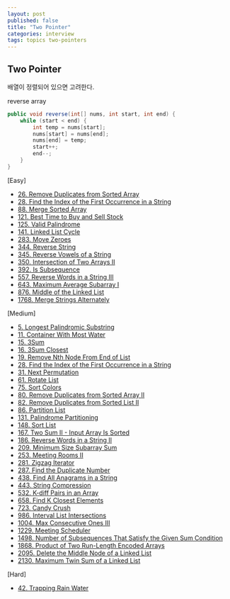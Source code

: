 ```yaml
---
layout: post
published: false
title: "Two Pointer"
categories: interview
tags: topics two-pointers
---
```


## Two Pointer

배열이 정렬되어 있으면 고려한다.

reverse array
```java
public void reverse(int[] nums, int start, int end) {
    while (start < end) {
        int temp = nums[start];
        nums[start] = nums[end];
        nums[end] = temp;
        start++;
        end--;
    }
}
```

[Easy]
- [26. Remove Duplicates from Sorted Array](/interview/2023/05/21/remove-duplicates-from-sorted-array/)
- [28. Find the Index of the First Occurrence in a String](/interview/2023/05/01/find-the-index-of-the-first-occurrence-in-a-string/)
- [88. Merge Sorted Array](/interview/2023/02/21/merge-sorted-array/)
- [121. Best Time to Buy and Sell Stock](/interview/2023/02/22/best-time-to-buy-and-sell-stock/)
- [125. Valid Palindrome](/interview/2023/02/20/valid-palindrome/)
- [141. Linked List Cycle](/interview/2023/06/16/linked-list-cycle/)
- [283. Move Zeroes](/interview/2023/05/21/move-zeroes/)
- [344. Reverse String](/interview/2023/05/01/reverse-string/)
- [345. Reverse Vowels of a String](/interview/2023/05/22/reverse-vowels-of-a-string/)
- [350. Intersection of Two Arrays II](/interview/2023/06/29/intersection-of-two-arrays-ii/)
- [392. Is Subsequence](/interview/2023/05/21/is-subsequence/)
- [557. Reverse Words in a String III](/interview/2023/06/24/reverse-words-in-a-string-iii/)
- [643. Maximum Average Subarray I](/interview/2023/05/21/maximum-average-subarray-i/)
- [876. Middle of the Linked List](/interview/2023/06/26/middle-of-the-linked-list/)
- [1768. Merge Strings Alternately](/interview/2023/05/21/merge-strings-alternately/)

[Medium]
- [5. Longest Palindromic Substring](/interview/2023/04/06/longest-palindromic-substring)
- [11. Container With Most Water](/interview/2023/04/16/container-with-most-water/)
- [15. 3Sum](/interview/2023/04/05/3sum/)
- [16. 3Sum Closest](/interview/2023/05/08/3sum-closest/)
- [19. Remove Nth Node From End of List](/interview/2023/06/22/remove-nth-node-from-end-of-list/)
- [28. Find the Index of the First Occurrence in a String](/interview/2023/05/21/find-the-index-of-the-first-occurrence-in-a-string/)
- [31. Next Permutation](/interview/2023/05/08/next-permutation/)
- [61. Rotate List](/interview/2023/04/10/rotate-list/)
- [75. Sort Colors](/interview/2023/04/16/sort-colors/)
- [80. Remove Duplicates from Sorted Array II](/interview/2023/05/21/remove-duplicates-from-sorted-array-ii/)
- [82. Remove Duplicates from Sorted List II](/interview/2023/06/22/remove-duplicates-from-sorted-list-ii/)
- [86. Partition List](/interview/2023/06/23//partition-list/)
- [131. Palindrome Partitioning](/interview/2023/05/21/palindrome-partitioning/)
- [148. Sort List](/interview/2023/05/21/sort-list/)
- [167. Two Sum II - Input Array Is Sorted](/interview/2023/05/18/two-sum-ii-input-array-is-sorted/)
- [186. Reverse Words in a String II](/interview/2023/06/19/reverse-words-in-a-string-ii/)
- [209. Minimum Size Subarray Sum](/interview/2023/05/21/minimum-size-subarray-sum/)
- [253. Meeting Rooms II](/interview/2023/04/18/meeting-rooms-ii/)
- [281. Zigzag Iterator](/interview/2023/05/21/zigzag-iterator/)
- [287. Find the Duplicate Number](/interview/2023/05/01/find-the-duplicate-number/)
- [438. Find All Anagrams in a String](/interview/2023/07/08/find-all-anagrams-in-a-string/)
- [443. String Compression](/interview/2023/05/21/string-compression/)
- [532. K-diff Pairs in an Array](/interview/2023/05/11/k-diff-pairs-in-an-array/)
- [658. Find K Closest Elements](problems/2023-05-21-find-k-closest-elements.md)
- [723. Candy Crush](/interview/2023/05/21/candy-crush/)
- [986. Interval List Intersections](/interview/2023/07/09/interval-list-intersections/)
- [1004. Max Consecutive Ones III](/interview/2023/05/21/max-consecutive-ones-iii/)
- [1229. Meeting Scheduler](/interview/2023/05/21/meeting-scheduler/)
- [1498. Number of Subsequences That Satisfy the Given Sum Condition](/interview/2023/05/21/number-of-subsequences-that-satisfy-the-given-sum-condition/)
- [1868. Product of Two Run-Length Encoded Arrays](/interview/2023/05/29/product-of-two-run-length-encoded-arrays/)
- [2095. Delete the Middle Node of a Linked List](/interview/2023/05/27/linked-list-cycle/)
- [2130. Maximum Twin Sum of a Linked List](/interview/2023/06/11/maximum-twin-sum-of-a-linked-list/)

[Hard]
- [42. Trapping Rain Water](/interview/2023/05/21/trapping-rain-water)